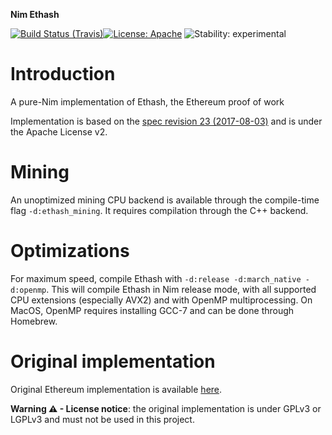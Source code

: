 **Nim Ethash**

[![Build Status (Travis)](https://img.shields.io/travis/status-im/nim-ethash/master.svg?label=Linux%20/%20macOS "Linux/macOS build status (Travis)")](https://travis-ci.org/status-im/nim-ethash)[![License: Apache](https://img.shields.io/badge/License-Apache%202.0-blue.svg)](https://opensource.org/licenses/Apache-2.0) ![Stability: experimental](https://img.shields.io/badge/stability-experimental-orange.svg)

# Introduction
A pure-Nim implementation of Ethash, the Ethereum proof of work

Implementation is based on the [spec revision 23 (2017-08-03)](https://github.com/ethereum/wiki/wiki/Ethash) and is under the Apache License v2.

# Mining
An unoptimized mining CPU backend is available through the compile-time flag ``-d:ethash_mining``.
It requires compilation through the C++ backend.

# Optimizations
For maximum speed, compile Ethash with `-d:release -d:march_native -d:openmp`.
This will compile Ethash in Nim release mode, with all supported CPU extensions (especially AVX2) and with OpenMP multiprocessing. On MacOS, OpenMP requires installing GCC-7 and can be done through Homebrew.

# Original implementation
Original Ethereum implementation is available [here](https://github.com/ethereum/ethash).

**Warning ⚠ - License notice**: the original implementation is under GPLv3 or LGPLv3 and must not be used in this project.

